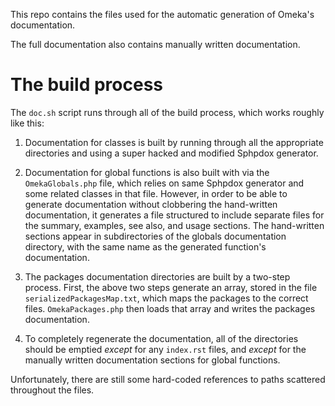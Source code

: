 This repo contains the files used for the automatic generation of Omeka's documentation.

The full documentation also contains manually written documentation.

# The build process

The `doc.sh` script runs through all of the build process, which works roughly like this:

1. Documentation for classes is built by running through all the appropriate directories and using a super hacked and modified Sphpdox generator.

2. Documentation for global functions is also built with via the `OmekaGlobals.php` file, which relies on same Sphpdox generator and some related classes in that file. However, in order to be able to generate documentation without clobbering the hand-written documentation, it generates a file structured to include separate files for the summary, examples, see also, and usage sections. The hand-written sections appear in subdirectories of the globals documentation directory, with the same name as the generated function's documentation.


2. The packages documentation directories are built by a two-step process. First, the above two steps generate an array, stored in the file `serializedPackagesMap.txt`, which maps the packages to the correct files. `OmekaPackages.php` then loads that array and writes the packages documentation. 

3. To completely regenerate the documentation, all of the directories should be emptied *except* for any `index.rst` files, and *except* for the manually written documentation sections for global functions.

Unfortunately, there are still some hard-coded references to paths scattered throughout the files.


